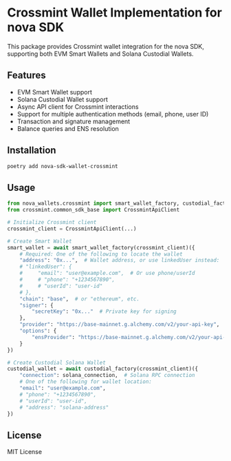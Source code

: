 # Crossmint Wallet Implementation for nova SDK

This package provides Crossmint wallet integration for the nova SDK, supporting both EVM Smart Wallets and Solana Custodial Wallets.

## Features

-   EVM Smart Wallet support
-   Solana Custodial Wallet support
-   Async API client for Crossmint interactions
-   Support for multiple authentication methods (email, phone, user ID)
-   Transaction and signature management
-   Balance queries and ENS resolution

## Installation

```bash
poetry add nova-sdk-wallet-crossmint
```

## Usage

```python
from nova_wallets.crossmint import smart_wallet_factory, custodial_factory
from crossmint.common_sdk_base import CrossmintApiClient

# Initialize Crossmint client
crossmint_client = CrossmintApiClient(...)

# Create Smart Wallet
smart_wallet = await smart_wallet_factory(crossmint_client)({
    # Required: One of the following to locate the wallet
    "address": "0x...",  # Wallet address, or use linkedUser instead:
    # "linkedUser": {
    #     "email": "user@example.com",  # Or use phone/userId
    #     # "phone": "+1234567890",
    #     # "userId": "user-id"
    # },
    "chain": "base",  # or "ethereum", etc.
    "signer": {
        "secretKey": "0x..."  # Private key for signing
    },
    "provider": "https://base-mainnet.g.alchemy.com/v2/your-api-key",
    "options": {
        "ensProvider": "https://base-mainnet.g.alchemy.com/v2/your-api-key"  # Optional: For ENS resolution
    }
})

# Create Custodial Solana Wallet
custodial_wallet = await custodial_factory(crossmint_client)({
    "connection": solana_connection,  # Solana RPC connection
    # One of the following for wallet location:
    "email": "user@example.com",
    # "phone": "+1234567890",
    # "userId": "user-id",
    # "address": "solana-address"
})
```

## License

MIT License
